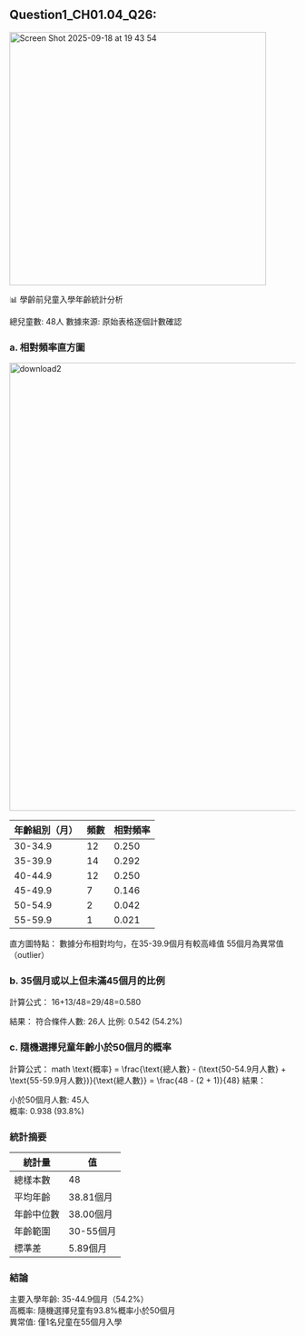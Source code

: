 
## Question1_CH01.04_Q26: <br/>
<img width="452" height="446" alt="Screen Shot 2025-09-18 at 19 43 54" src="https://github.com/user-attachments/assets/e0458164-8d64-47db-9639-0946fdf39b7a" /> <br/>
</p>
</p>

📊 學齡前兒童入學年齡統計分析

總兒童數: 48人
數據來源: 原始表格逐個計數確認


### a. 相對頻率直方圖
<img width="1189" height="789" alt="download2" src="https://github.com/user-attachments/assets/608a16e6-ecc5-4ad1-855d-2e05e62288cf" />

| 年齡組別（月） | 頻數 | 相對頻率 |
|----------------|------|----------|
| 30-34.9        | 12   | 0.250    |
| 35-39.9        | 14   | 0.292    |
| 40-44.9        | 12   | 0.250    |
| 45-49.9        | 7    | 0.146    |
| 50-54.9        | 2    | 0.042    |
| 55-59.9        | 1    | 0.021    |

直方圖特點：
數據分布相對均勻，在35-39.9個月有較高峰值
55個月為異常值（outlier）

### b. 35個月或以上但未滿45個月的比例

  計算公式：
  16+13/48=29/48=0.580
​	

結果：
符合條件人數: 26人
比例: 0.542 (54.2%)


### c. 隨機選擇兒童年齡小於50個月的概率

計算公式：
math
\text{概率} = \frac{\text{總人數} - (\text{50-54.9月人數} + \text{55-59.9月人數})}{\text{總人數}} = \frac{48 - (2 + 1)}{48}
結果：

小於50個月人數: 45人 <br/>
概率: 0.938 (93.8%) <br/>

### 統計摘要
| 統計量         | 值          |
|----------------|-------------|
| 總樣本數       | 48          |
| 平均年齡       | 38.81個月   |
| 年齡中位數     | 38.00個月   |
| 年齡範圍       | 30-55個月   |
| 標準差         | 5.89個月    |

### 結論
主要入學年齡: 35-44.9個月（54.2%） <br/>
高概率: 隨機選擇兒童有93.8%概率小於50個月 <br/>
異常值: 僅1名兒童在55個月入學 <br/>




